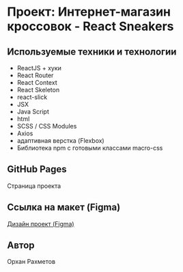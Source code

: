# Проект: Интернет-магазин кроссовок - React Sneakers

## Используемые техники и технологии
- ReactJS  + хуки
- React Router
- React Context
- React Skeleton
- react-slick
- JSX
- Java Script
- html
- SCSS / CSS Modules
- Axios
- адаптивная верстка (Flexbox)
- Библиотека npm с готовыми классами macro-css 

## GitHub Pages
<a>Страница проекта</a>

## Ссылка на макет (Figma)
<a href="https://www.figma.com/file/fw0toTyXMwM1y4WIe0YFrJ/React-Projects?node-id=0%3A1">Дизайн проект (Figma)</a>

## Автор
Орхан Рахметов

